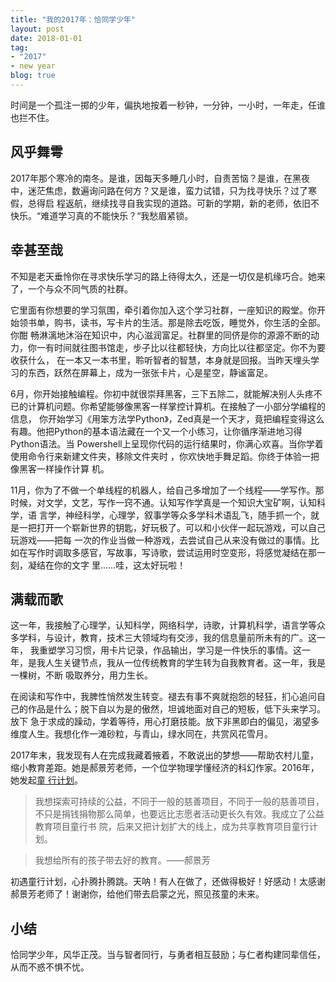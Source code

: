 ```yaml
---
title: "我的2017年：恰同学少年"
layout: post
date: 2018-01-01
tag:
- "2017"
- new year
blog: true
---
```


时间是一个孤注一掷的少年，偏执地按着一秒钟，一分钟，一小时，一年走，任谁也拦不住。

## 风乎舞雩

2017年那个寒冷的南冬。是谁，因每天多睡几小时，自责苦恼？是谁，在黑夜中，迷茫焦虑，数遍询问路在何方？又是谁，蛮力试错，只为找寻快乐？过了寒假，总得启
程返航，继续找寻自我实现的道路。可新的学期，新的老师，依旧不快乐。“难道学习真的不能快乐？“我愁眉紧锁。

## 幸甚至哉

不知是老天垂怜你在寻求快乐学习的路上待得太久，还是一切仅是机缘巧合。她来了，一个与众不同气质的社群。

它里面有你想要的学习氛围，牵引着你加入这个学习社群，一座知识的殿堂。你开始领书单，购书，读书，写卡片的生活。那是除去吃饭，睡觉外，你生活的全部。你酣
畅淋漓地沐浴在知识中，内心滋润富足。社群里的同侪是你的源源不断的动力，你一有时间就往图书馆走，步子比以往都轻快，方向比以往都坚定。你不为要收获什么，
在一本又一本书里，聆听智者的智慧，本身就是回报。当昨天埋头学习的东西，跃然在屏幕上，成为一张张卡片，心是星空，静谧富足。

6月，你开始接触编程。你初中就很崇拜黑客，三下五除二，就能解决别人头疼不已的计算机问题。你希望能够像黑客一样掌控计算机。在接触了一小部分学编程的信息，
你开始学习《用笨方法学Python》，Zed真是一个天才，竟把编程变得这么有趣。他把Python的基本语法藏在一个又一个小练习，让你循序渐进地习得Python语法。当
Powershell上呈现你代码的运行结果时，你满心欢喜。当你学着使用命令行来新建文件夹，移除文件夹时 ，你欢快地手舞足蹈。你终于体验一把像黑客一样操作计算
机。

11月，你为了不做一个单线程的机器人，给自己多增加了一个线程——学写作。那时候，对文学，文艺，写作一窍不通。认知写作学真是一个知识大宝矿啊，认知科学，语
言学，神经科学，心理学，叙事学等众多学科术语乱飞，随手抓一个，就是一把打开一个崭新世界的钥匙，好玩极了。可以和小伙伴一起玩游戏，可以自己玩游戏——把每
一次的作业当做一种游戏，去尝试自己从来没有做过的事情。比如在写作时调取多感官，写故事，写诗歌，尝试运用时空变形，将感觉凝结在那一刻，凝结在你的文字
里......哇，这太好玩啦！

## 满载而歌

这一年，我接触了心理学，认知科学，网络科学，诗歌，计算机科学，语言学等众多学科，与设计，教育，技术三大领域均有交涉，我的信息量前所未有的广。这一年，
我重塑学习习惯，用卡片记录，作品输出，学习是一件快乐的事情。这一年，是我人生关键节点，我从一位传统教育的学生转为自我教育者。这一年，我是一棵树，不断
吸取养分，用力生长。

在阅读和写作中，我脾性悄然发生转变。褪去有事不爽就抱怨的轻狂，扪心追问自己的作品是什么；脱下自以为是的傲然，坦诚地面对自己的短板，低下头来学习。放下
急于求成的躁动，学着等待，用心打磨技能。放下非黑即白的偏见，渴望多维度人生。我想化作一滩砂粒，与青山，绿水同在，共赏风花雪月。

2017年末，我发现有人在完成我藏着掖着，不敢说出的梦想——帮助农村儿童，缩小教育差距。她是郝景芳老师，一个位学物理学懂经济的科幻作家。2016年，她发起[童
行计划](http://www.weplanets.com/)。

> 我想探索可持续的公益，不同于一般的慈善项目，不同于一般的慈善项目，不只是捐钱捐物那么简单，也要远比志愿者活动更长久有效。我成立了公益教育项目童行书
院，后来又把计划扩大的线上，成为共享教育项目童行计划。

> 我想给所有的孩子带去好的教育。——郝景芳

初遇童行计划，心扑腾扑腾跳。天呐！有人在做了，还做得极好！好感动！太感谢郝景芳老师了！谢谢你，给他们带去启蒙之光，照见孩童的未来。


## 小结

恰同学少年，风华正茂。当与智者同行，与勇者相互鼓励；与仁者构建同辈信任，从而不惑不惧不忧。

